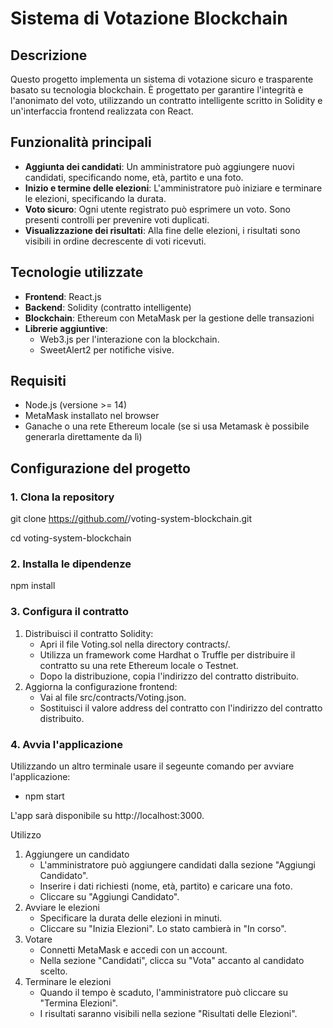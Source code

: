 # Sistema di Votazione Blockchain

## Descrizione
Questo progetto implementa un sistema di votazione sicuro e trasparente basato su tecnologia blockchain. È progettato per garantire l'integrità e l'anonimato del voto, utilizzando un contratto intelligente scritto in Solidity e un'interfaccia frontend realizzata con React.

## Funzionalità principali
- **Aggiunta dei candidati**: Un amministratore può aggiungere nuovi candidati, specificando nome, età, partito e una foto.
- **Inizio e termine delle elezioni**: L'amministratore può iniziare e terminare le elezioni, specificando la durata.
- **Voto sicuro**: Ogni utente registrato può esprimere un voto. Sono presenti controlli per prevenire voti duplicati.
- **Visualizzazione dei risultati**: Alla fine delle elezioni, i risultati sono visibili in ordine decrescente di voti ricevuti.

## Tecnologie utilizzate
- **Frontend**: React.js
- **Backend**: Solidity (contratto intelligente)
- **Blockchain**: Ethereum con MetaMask per la gestione delle transazioni
- **Librerie aggiuntive**: 
  - Web3.js per l'interazione con la blockchain.
  - SweetAlert2 per notifiche visive.

## Requisiti
- Node.js (versione >= 14)
- MetaMask installato nel browser
- Ganache o una rete Ethereum locale (se si usa Metamask è possibile generarla direttamente da lì)

## Configurazione del progetto

### 1. Clona la repository
  git clone https://github.com/<username>/voting-system-blockchain.git
  
  cd voting-system-blockchain
### 2. Installa le dipendenze
  npm install
### 3. Configura il contratto
1)  Distribuisci il contratto Solidity:
    -  Apri il file Voting.sol nella directory contracts/.
    -  Utilizza un framework come Hardhat o Truffle per distribuire il contratto su una rete Ethereum locale o Testnet.
    -  Dopo la distribuzione, copia l'indirizzo del contratto distribuito.
2)  Aggiorna la configurazione frontend:
    -  Vai al file src/contracts/Voting.json.
    -  Sostituisci il valore address del contratto con l'indirizzo del contratto distribuito.
### 4. Avvia l'applicazione
  Utilizzando un altro terminale usare il segeunte comando per avviare l'applicazione:
  -  npm start
     
  L'app sarà disponibile su http://localhost:3000.

Utilizzo
1)  Aggiungere un candidato
    -  L'amministratore può aggiungere candidati dalla sezione "Aggiungi Candidato".
    -  Inserire i dati richiesti (nome, età, partito) e caricare una foto.
    -  Cliccare su "Aggiungi Candidato".
2)  Avviare le elezioni
    -  Specificare la durata delle elezioni in minuti.
    -  Cliccare su "Inizia Elezioni". Lo stato cambierà in "In corso".
3)  Votare
    -  Connetti MetaMask e accedi con un account.
    -  Nella sezione "Candidati", clicca su "Vota" accanto al candidato scelto.
4)  Terminare le elezioni
    -  Quando il tempo è scaduto, l'amministratore può cliccare su "Termina Elezioni".
    -  I risultati saranno visibili nella sezione "Risultati delle Elezioni".

